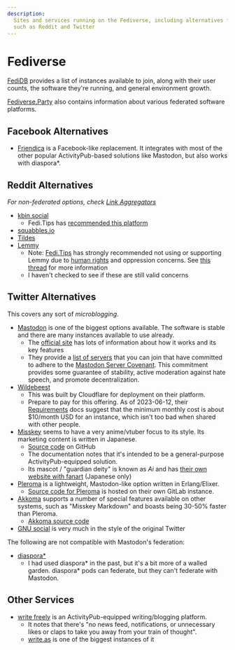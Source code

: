 ```yaml
---
description:
  Sites and services running on the Fediverse, including alternatives for sites
  such as Reddit and Twitter
---
```


# Fediverse

[FediDB](https://fedidb.org/) provides a list of instances available to join,
along with their user counts, the software they're running, and general
environment growth.

[Fediverse.Party](https://fediverse.party) also contains information about
various federated software platforms.

## Facebook Alternatives

- [Friendica](https://github.com/friendica/friendica) is a Facebook-like
  replacement. It integrates with most of the other popular ActivityPub-based
  solutions like Mastodon, but also works with diaspora\*.

## Reddit Alternatives

_For non-federated options, check
[Link Aggregators](/social-media/link-aggregators.md)_

- [kbin.social](https://kbin.social)
  - Fedi.Tips has
    [recommended this platform](https://mstdn.social/@feditips/110521303082388526)
- [squabbles.io](https://squabbles.io)
- [Tildes](https://tildes.net)
- [Lemmy](https://join-lemmy.org/instances)
  - Note: [Fedi.Tips](https://mstdn.social/@feditips) has strongly recommended
    not using or supporting Lemmy due to [human rights](/human-rights/index.md)
    and oppression concerns. See
    [this thread](https://mstdn.social/@feditips/106835057054633379) for more
    information
  - I haven't checked to see if these are still valid concerns

## Twitter Alternatives

This covers any sort of _microblogging_.

- [Mastodon](/social-media/mastodon.md) is one of the biggest options available.
  The software is stable and there are many instances available to use already.
  - The [official site](https://joinmastodon.org/) has lots of information about
    how it works and its key features
  - They provide a [list of servers](https://joinmastodon.org/servers) that you
    can join that have committed to adhere to the
    [Mastodon Server Covenant](https://joinmastodon.org/covenant). This
    commitment provides some guarantee of stability, active moderation against
    hate speech, and promote decentralization.
- [Wildebeest](https://github.com/cloudflare/wildebeest)
  - This was built by Cloudflare for deployment on their platform.
  - Prepare to pay for this offering. As of 2023-06-12, their
    [Requirements](https://github.com/cloudflare/wildebeest/blob/main/docs/requirements.md)
    docs suggest that the minimum monthly cost is about $10/month USD for an
    instance, which isn't too bad when shared with other people.
- [Misskey](https://misskey-hub.net/en/) seems to have a very anime/vtuber focus
  to its style. Its marketing content is written in Japanese.
  - [Source code](https://github.com/misskey-dev/misskey-hub) on GitHub
  - The documentation notes that it's intended to be a general-purpose
    ActivityPub-equipped solution.
  - Its mascot / "guardian deity" is known as _Ai_ and has
    [their own website with fanart](https://xn--931a.moe/) (Japanese only)
- [Pleroma](https://pleroma.social/) is a lightweight, Mastodon-like option
  written in Erlang/Elixer.
  - [Source code for Pleroma](https://git.pleroma.social/pleroma/) is hosted on
    their own GitLab instance.
- [Akkoma](https://akkoma.social/) supports a number of special features
  available on other systems, such as "Misskey Markdown" and boasts being 30-50%
  faster than Pleroma.
  - [Akkoma source code](https://akkoma.dev/AkkomaGang/akkoma/)
- [GNU social](https://gnusocial.network) is very much in the style of the
  original Twitter

The following are not compatible with Mastodon's federation:

- [diaspora\*](https://diasporafoundation.org/)
  - I had used diaspora\* in the past, but it's a bit more of a walled garden.
    diaspora\* pods can federate, but they can't federate with Mastodon.

## Other Services

- [write freely](https://writefreely.org/) is an ActivityPub-equipped
  writing/blogging platform.
  - It notes that there's "no news feed, notifications, or unnecessary likes or
    claps to take you away from your train of thought".
  - [write.as](https://write.as/) is one of the biggest instances of it
